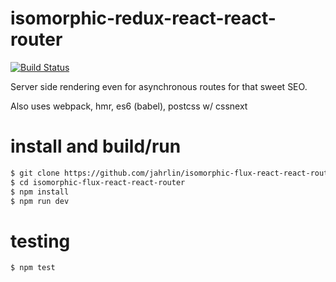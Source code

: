 # isomorphic-redux-react-react-router
[![Build Status](https://travis-ci.org/jahrlin/isomorphic-flux-react-react-router.svg?branch=master)](https://travis-ci.org/jahrlin/isomorphic-flux-react-react-router)

Server side rendering even for asynchronous routes for that sweet SEO.

Also uses webpack, hmr, es6 (babel), postcss w/ cssnext

# install and build/run
```bash
$ git clone https://github.com/jahrlin/isomorphic-flux-react-react-router.git
$ cd isomorphic-flux-react-react-router
$ npm install
$ npm run dev
```

# testing
```bash
$ npm test
```

